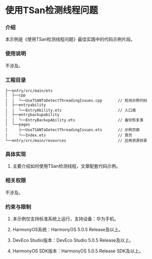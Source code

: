 # 使用TSan检测线程问题

### 介绍

本示例是《使用TSan检测线程问题》最佳实践中的代码示例片段。

### 使用说明

不涉及。


### 工程目录

``` 
├──entry/src/main/ets
│  ├──cpp
│  │  └──UseTSANToDetectThreadingIssues.cpp       // 检测示例代码                          
│  ├──entryability
│  │  └──EntryAbility.ets                         // 入口类
│  ├──entrybackupability
│  │  └──EntryBackupAbility.ets                   // 备份恢复类
│  └──pages        
│     ├──UseTSANToDetectThreadingIssues.ets       // 示例页面
│     └──Index.ets                                // 首页
└──entry/src/main/resources                       // 应用资源目录
```

### 具体实现

1. 主要介绍如何使用TSan检测线程，文章配套代码示例。

### 相关权限

不涉及。

### 约束与限制

1. 本示例仅支持标准系统上运行，支持设备：华为手机。

2. HarmonyOS系统：HarmonyOS 5.0.5 Release及以上。

3. DevEco Studio版本：DevEco Studio 5.0.5 Release及以上。

4. HarmonyOS SDK版本：HarmonyOS 5.0.5 Release SDK及以上。
